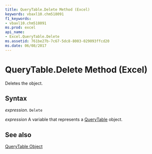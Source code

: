 ```yaml
---
title: QueryTable.Delete Method (Excel)
keywords: vbaxl10.chm518091
f1_keywords:
- vbaxl10.chm518091
ms.prod: excel
api_name:
- Excel.QueryTable.Delete
ms.assetid: 761be27b-7c67-5dc8-8003-029093ffcd20
ms.date: 06/08/2017
---
```



# QueryTable.Delete Method (Excel)

Deletes the object.


## Syntax

 _expression_. `Delete`

 _expression_ A variable that represents a [QueryTable](Excel.QueryTable.md) object.


## See also


[QueryTable Object](Excel.QueryTable.md)

